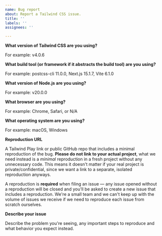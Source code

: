 ```yaml
---
name: Bug report
about: Report a Tailwind CSS issue.
title: ''
labels: ''
assignees: ''

---
```


<!-- Please provide all of the information requested below. We're a small team and without all of this information it's not possible for us to help and your bug report will be closed. -->

**What version of Tailwind CSS are you using?**

For example: v4.0.6

**What build tool (or framework if it abstracts the build tool) are you using?**

For example: postcss-cli 11.0.0, Next.js 15.1.7, Vite 6.1.0

**What version of Node.js are you using?**

For example: v20.0.0

**What browser are you using?**

For example: Chrome, Safari, or N/A

**What operating system are you using?**

For example: macOS, Windows

**Reproduction URL**

A Tailwind Play link or public GitHub repo that includes a minimal reproduction of the bug. **Please do not link to your actual project**, what we need instead is a _minimal_ reproduction in a fresh project without any unnecessary code. This means it doesn't matter if your real project is private/confidential, since we want a link to a separate, isolated reproduction anyways.

A reproduction is **required** when filing an issue — any issue opened without a reproduction will be closed and you'll be asked to create a new issue that includes a reproduction. We're a small team and we can't keep up with the volume of issues we receive if we need to reproduce each issue from scratch ourselves.

**Describe your issue**

Describe the problem you're seeing, any important steps to reproduce and what behavior you expect instead.
